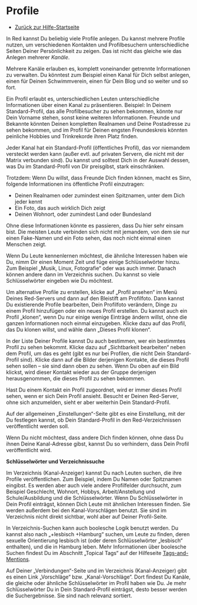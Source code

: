 Profile
=======

* [Zurück zur Hilfe-Startseite](help)

In Red kannst Du beliebig viele Profile anlegen. Du kannst mehrere Profile
nutzen, um verschiedenen Kontakten und Profilbesuchern unterschiedliche
Seiten Deiner Persönlichkeit zu zeigen. Das ist nicht das gleiche wie das
Anlegen mehrerer _Kanäle_.

Mehrere Kanäle erlauben es, komplett voneinander getrennte Informationen
zu verwalten. Du könntest zum Beispiel einen Kanal für Dich selbst
anlegen, einen für Deinen Schwimmverein, einen für Dein Blog und so weiter
und so fort.

Ein Profil erlaubt es, unterschiedlichen Leuten unterschiedliche
Informationen über einen Kanal zu präsentieren. Beispiel: In Deinem
Standard-Profil, das alle Profilbesucher zu sehen bekommen, könnte nur
Dein Vorname stehen, sonst keine weiteren Informationen. Freunde und
Bekannte könnten Deinen kompletten Realnamen und Deine Postadresse zu
sehen bekommen, und im Profil für Deinen engsten Freundeskreis könnten
peinliche Hobbies und Trinkrekorde ihren Platz finden.

Jeder Kanal hat ein Standard-Profil (öffentliches Profil), das vor niemandem
versteckt werden kann (außer evtl. auf privaten Servern, die nicht mit der
Matrix verbunden sind). Du kannst und solltest Dich in der Auswahl dessen, was
Du im Standard-Profil von Dir preisgibst, stark einschränken.

Trotzdem: Wenn Du willst, dass Freunde Dich finden können, macht es Sinn,
folgende Informationen ins öffentliche Profil einzutragen:

* Deinen Realnamen oder zumindest einen Spitznamen, unter dem Dich jeder kennt
* Ein Foto, das auch wirklich Dich zeigt
* Deinen Wohnort, oder zumindest Land oder Bundesland

Ohne diese Informationen könnte es passieren, dass Du hier sehr einsam
bist. Die meisten Leute verbinden sich nicht mit jemandem, von dem sie nur
einen Fake-Namen und ein Foto sehen, das noch nicht einmal einen Menschen
zeigt.

Wenn Du Leute kennenlernen möchtest, die ähnliche Interessen haben wie Du,
nimm Dir einen Moment Zeit und füge einige Schlüsselwörter hinzu. Zum
Beispiel „Musik, Linux, Fotografie“ oder was auch immer. Danach können
andere dann im Verzeichnis suchen. Du kannst so viele Schlüsselwörter
eingeben wie Du möchtest.

Um alternative Profile zu erstellen, klicke auf „Profil ansehen“ im Menü
Deines Red-Servers und dann auf den Bleistift am Profilfoto. Dann kannst
Du existierende Profile bearbeiten, Dein Profilfoto verändern, Dinge zu
einem Profil hinzufügen oder ein neues Profil erstellen. Du kannst auch
ein Profil „klonen“, wenn Du nur einige wenige Einträge ändern willst,
ohne die ganzen Informationen noch einmal einzugeben. Klicke dazu auf das
Profil, das Du klonen willst, und wähle dann „Dieses Profil klonen“.

In der Liste Deiner Profile kannst Du auch bestimmen, wer ein bestimmtes
Profil zu sehen bekommt. Klicke dazu auf „Sichtbarkeit bearbeiten“ neben
dem Profil, um das es geht (gibt es nur bei Profilen, die nicht Dein
Standard-Profil sind). Klicke dann auf die Bilder derjenigen Kontakte, die
dieses Profil sehen sollen – sie sind dann oben zu sehen. Wenn Du oben auf
ein Bild klickst, wird dieser Kontakt wieder aus der Gruppe derjenigen
herausgenommen, die dieses Profil zu sehen bekommen.

Hast Du einem Kontakt ein Profil zugeordnet, wird er immer dieses Profil
sehen, wenn er sich Dein Profil ansieht. Besucht er Deinen Red-Server,
ohne sich anzumelden, sieht er aber weiterhin Dein Standard-Profil.

Auf der allgemeinen „Einstellungen“-Seite gibt es eine Einstellung, mit
der Du festlegen kannst, ob Dein Standard-Profil in den Red-Verzeichnissen
veröffentlicht werden soll.

Wenn Du nicht möchtest, dass andere Dich finden können, ohne dass Du ihnen
Deine Kanal-Adresse gibst, kannst Du so verhindern, dass Dein Profil
veröffentlicht wird.

**Schlüsselwörter und Verzeichnissuche**

Im Verzeichnis (Kanal-Anzeiger) kannst Du nach Leuten suchen, die ihre
Profile veröffentlichen. Zum Beispiel, indem Du Namen oder Spitznamen
eingibst. Es werden aber auch viele andere Profilfelder durchsucht, zum
Beispiel Geschlecht, Wohnort, Hobbys, Arbeit/Anstellung und
Schule/Ausbildung und die Schlüsselwörter. Wenn Du Schlüsselwörter in Dein
Profil einträgst, können Dich Leute mit ähnlichen Interessen finden. Sie
werden außerdem bei den Kanal-Vorschlägen benutzt. Sie sind im Verzeichnis
nicht direkt sichtbar, wohl aber auf Deiner Profil-Seite.

In Verzeichnis-Suchen kann auch boolesche Logik benutzt werden. Du kannst
also nach „+lesbisch +Hamburg“ suchen, um Leute zu finden, deren sexuelle
Orientierung lesbisch ist (oder deren Schlüsselwörter „lesbisch“
enthalten), und die in Hamburg leben. Mehr Informationen über boolesche
Suchen findest Du im Abschnitt „Topical Tags“ auf der Hilfeseite
[Tags-and-Mentions](help/Tags-and-Mentions).

Auf Deiner „Verbindungen“-Seite und im Verzeichnis (Kanal-Anzeiger) gibt
es einen Link „Vorschläge“ bzw. „Kanal-Vorschläge“. Dort findest Du
Kanäle, die gleiche oder ähnliche Schlüsselwörter im Profil haben wie Du.
Je mehr Schlüsselwörter Du in Dein Standard-Profil einträgst, desto besser
werden die Suchergebnisse. Sie sind nach relevanz sortiert.
